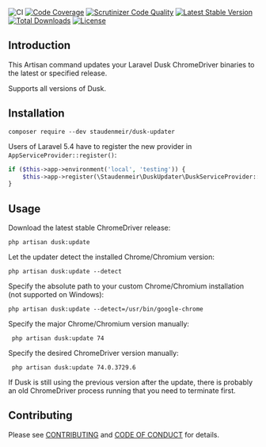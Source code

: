 ![CI](https://github.com/staudenmeir/dusk-updater/workflows/CI/badge.svg)
[![Code Coverage](https://scrutinizer-ci.com/g/staudenmeir/dusk-updater/badges/coverage.png?b=master)](https://scrutinizer-ci.com/g/staudenmeir/dusk-updater/?branch=master)
[![Scrutinizer Code Quality](https://scrutinizer-ci.com/g/staudenmeir/dusk-updater/badges/quality-score.png?b=master)](https://scrutinizer-ci.com/g/staudenmeir/dusk-updater/?branch=master)
[![Latest Stable Version](https://poser.pugx.org/staudenmeir/dusk-updater/v/stable)](https://packagist.org/packages/staudenmeir/dusk-updater)
[![Total Downloads](https://poser.pugx.org/staudenmeir/dusk-updater/downloads)](https://packagist.org/packages/staudenmeir/dusk-updater)
[![License](https://poser.pugx.org/staudenmeir/dusk-updater/license)](https://packagist.org/packages/staudenmeir/dusk-updater)

## Introduction

This Artisan command updates your Laravel Dusk ChromeDriver binaries to the latest or specified release.

Supports all versions of Dusk.

## Installation

    composer require --dev staudenmeir/dusk-updater

Users of Laravel 5.4 have to register the new provider in `AppServiceProvider::register()`:

```php
if ($this->app->environment('local', 'testing')) {
    $this->app->register(\Staudenmeir\DuskUpdater\DuskServiceProvider::class);
}
```

## Usage

Download the latest stable ChromeDriver release:

    php artisan dusk:update

Let the updater detect the installed Chrome/Chromium version:

    php artisan dusk:update --detect

Specify the absolute path to your custom Chrome/Chromium installation (not supported on Windows):

    php artisan dusk:update --detect=/usr/bin/google-chrome

Specify the major Chrome/Chromium version manually:

     php artisan dusk:update 74

Specify the desired ChromeDriver version manually:

     php artisan dusk:update 74.0.3729.6
     
If Dusk is still using the previous version after the update, there is probably an old ChromeDriver process running that you need to terminate first.

## Contributing

Please see [CONTRIBUTING](CONTRIBUTING.md) and [CODE OF CONDUCT](CODE_OF_CONDUCT.md) for details.
